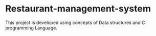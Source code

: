 # Restaurant-management-system
This project is developed using concepts of Data structures and C programming Language.
